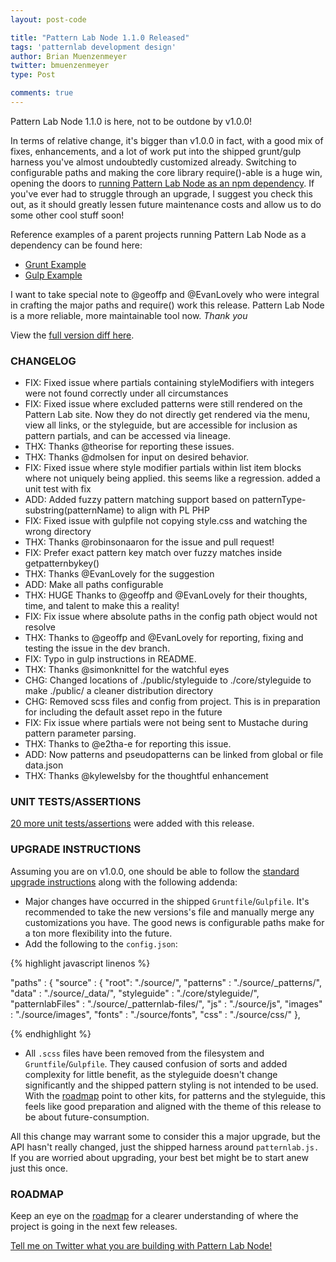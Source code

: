 ```yaml
---
layout: post-code

title: "Pattern Lab Node 1.1.0 Released"
tags: 'patternlab development design'
author: Brian Muenzenmeyer
twitter: bmuenzenmeyer
type: Post

comments: true
---
```


Pattern Lab Node 1.1.0 is here, not to be outdone by v1.0.0!

In terms of relative change, it's bigger than v1.0.0 in fact, with a good mix of fixes, enhancements, and a lot of work put into the shipped grunt/gulp harness you've almost undoubtedly customized already. Switching to configurable paths and making the core library require()-able is a huge win, opening the doors to [running Pattern Lab Node as an npm dependency](https://github.com/pattern-lab/patternlab-node/wiki/Running-Pattern-Lab-Node-as-an-npm-Dependency). If you've ever had to struggle through an upgrade, I suggest you check this out, as it should greatly lessen future maintenance costs and allow us to do some other cool stuff soon!

Reference examples of a parent projects running Pattern Lab Node as a dependency can be found here:

* [Grunt Example](https://github.com/bmuenzenmeyer/patternlab-node-grunt-dependency-example)
* [Gulp Example](https://github.com/bmuenzenmeyer/patternlab-node-gulp-dependency-example)

I want to take special note to @geoffp and @EvanLovely who were integral in crafting the major paths and require() work this release. Pattern Lab Node is a more reliable, more maintainable tool now.
*Thank you*

View the [full version diff here](https://github.com/pattern-lab/patternlab-node/pull/243/files).

### CHANGELOG
* FIX: Fixed issue where partials containing styleModifiers with integers were not found correctly under all circumstances
* FIX: Fixed issue where excluded patterns were still rendered on the Pattern Lab site. Now they do not directly get rendered via the menu, view all links, or the styleguide, but are accessible for inclusion as pattern partials, and can be accessed via lineage.
* THX: Thanks @theorise for reporting these issues.
* THX: Thanks @dmolsen for input on desired behavior.
* FIX: Fixed issue where style modifier partials within list item blocks where not uniquely being applied. this seems like a regression. added a unit test with fix
* ADD: Added fuzzy pattern matching support based on patternType-substring(patternName) to align with PL PHP
* FIX: Fixed issue with gulpfile not copying style.css and watching the wrong directory
* THX: Thanks @robinsonaaron for the issue and pull request!
* FIX: Prefer exact pattern key match over fuzzy matches inside getpatternbykey()
* THX: Thanks @EvanLovely for the suggestion
* ADD: Make all paths configurable
* THX: HUGE Thanks to @geoffp and @EvanLovely for their thoughts, time, and talent to make this a reality!
* FIX: Fix issue where absolute paths in the config path object would not resolve
* THX: Thanks to @geoffp and @EvanLovely for reporting, fixing and testing the issue in the dev branch.
* FIX: Typo in gulp instructions in README.
* THX: Thanks @simonknittel for the watchful eyes
* CHG: Changed locations of ./public/styleguide to ./core/styleguide to make ./public/ a cleaner distribution directory
* CHG: Removed scss files and config from project. This is in preparation for including the default asset repo in the future
* FIX: Fix issue where partials were not being sent to Mustache during pattern parameter parsing.
* THX: Thanks to @e2tha-e for reporting this issue.
* ADD: Now patterns and pseudopatterns can be linked from global or file data.json
* THX: Thanks @kylewelsby for the thoughtful enhancement

### UNIT TESTS/ASSERTIONS
[20 more unit tests/assertions](https://travis-ci.org/pattern-lab/patternlab-node/jobs/107946383) were added with this release.

### UPGRADE INSTRUCTIONS

Assuming you are on v1.0.0, one should be able to follow the [standard upgrade instructions]() along with the following addenda:

* Major changes have occurred in the shipped `Gruntfile`/`Gulpfile`. It's recommended to take the new versions's file and manually merge any customizations you have. The good news is configurable paths make for a ton more flexibility into the future.
* Add the following to the `config.json`:

{% highlight javascript linenos %}

  "paths" : {
    "source" : {
      "root": "./source/",
      "patterns" : "./source/_patterns/",
      "data" : "./source/_data/",
      "styleguide" : "./core/styleguide/",
      "patternlabFiles" : "./source/_patternlab-files/",
      "js" : "./source/js",
      "images" : "./source/images",
      "fonts" : "./source/fonts",
      "css" : "./source/css/"
    },

{% endhighlight %}

* All `.scss` files have been removed from the filesystem and `Gruntfile`/`Gulpfile`. They caused confusion of sorts and added complexity for little benefit, as the styleguide doesn't change significantly and the shipped pattern styling is not intended to be used. With the [roadmap](https://github.com/pattern-lab/patternlab-node/wiki/Roadmap) point to other kits, for patterns and the styleguide, this feels like good preparation and aligned with the theme of this release to be about future-consumption.

All this change may warrant some to consider this a major upgrade, but the API hasn't really changed, just the shipped harness around `patternlab.js.` If you are worried about upgrading, your best bet might be to start anew just this once.

### ROADMAP
Keep an eye on the [roadmap](https://github.com/pattern-lab/patternlab-node/wiki/Roadmap) for a clearer understanding of where the project is going in the next few releases.

[Tell me on Twitter what you are building with Pattern Lab Node!](https://twitter.com/bmuenzenmeyer)
